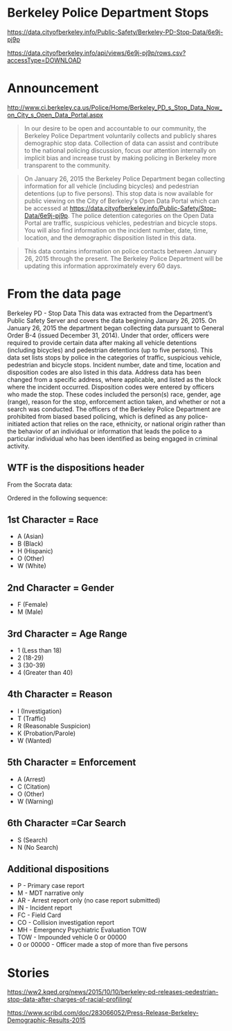 # Berkeley Police Department Stops


https://data.cityofberkeley.info/Public-Safety/Berkeley-PD-Stop-Data/6e9j-pj9p

https://data.cityofberkeley.info/api/views/6e9j-pj9p/rows.csv?accessType=DOWNLOAD


# Announcement

http://www.ci.berkeley.ca.us/Police/Home/Berkeley_PD_s_Stop_Data_Now_on_City_s_Open_Data_Portal.aspx

> In our desire to be open and accountable to our community, the Berkeley Police Department voluntarily collects and publicly shares demographic stop data.  Collection of data can assist and contribute to the national policing discussion, focus our attention internally on implicit bias and increase trust by making policing in Berkeley more transparent to the community.

> On January 26, 2015 the Berkeley Police Department began collecting information for all vehicle (including bicycles) and pedestrian detentions (up to five persons).  This stop data is now available for public viewing on the City of Berkeley's Open Data Portal which can be accessed at https://data.cityofberkeley.info/Public-Safety/Stop-Data/6e9j-pj9p. The police detention categories on the Open Data Portal are traffic, suspicious vehicles, pedestrian and bicycle stops.  You will also find information on the incident number, date, time, location, and the demographic disposition listed in this data.

> This data contains information on police contacts between January 26, 2015 through the present. The Berkeley Police Department will be updating this information approximately every 60 days.

# From the data page

Berkeley PD - Stop Data
This data was extracted from the Department’s Public Safety Server and covers the data beginning January 26, 2015. On January 26, 2015 the department began collecting data pursuant to General Order B-4 (issued December 31, 2014). Under that order, officers were required to provide certain data after making all vehicle detentions (including bicycles) and pedestrian detentions (up to five persons). This data set lists stops by police in the categories of traffic, suspicious vehicle, pedestrian and bicycle stops. Incident number, date and time, location and disposition codes are also listed in this data.
Address data has been changed from a specific address, where applicable, and listed as the block where the incident occurred. Disposition codes were entered by officers who made the stop. These codes included the person(s) race, gender, age (range), reason for the stop, enforcement action taken, and whether or not a search was conducted.
The officers of the Berkeley Police Department are prohibited from biased based policing, which is defined as any police-initiated action that relies on the race, ethnicity, or national origin rather than the behavior of an individual or information that leads the police to a particular individual who has been identified as being engaged in criminal activity.


## WTF is the dispositions header

From the Socrata data:

Ordered in the following sequence: 

## 1st Character = Race

- A (Asian) 
- B (Black) 
- H (Hispanic) 
- O (Other) 
- W (White) 


## 2nd Character = Gender

- F (Female) 
- M (Male) 




## 3rd Character = Age Range

- 1 (Less than 18) 
- 2 (18-29) 
- 3 (30-39) 
- 4 (Greater than 40) 


## 4th Character = Reason

- I (Investigation) 
- T (Traffic) 
- R (Reasonable Suspicion) 
- K (Probation/Parole) 
- W (Wanted) 

## 5th Character = Enforcement

- A (Arrest) 
- C (Citation) 
- O (Other) 
- W (Warning) 

## 6th Character =Car Search

- S (Search)
- N (No Search)


## Additional dispositions

- P - Primary case report
- M - MDT narrative only
- AR - Arrest report only (no case report submitted)
- IN - Incident report
- FC - Field Card
- CO - Collision investigation report
- MH - Emergency Psychiatric Evaluation TOW
- TOW - Impounded vehicle 0 or 00000
- 0 or 00000 - Officer made a stop of more than five persons 





# Stories

https://ww2.kqed.org/news/2015/10/10/berkeley-pd-releases-pedestrian-stop-data-after-charges-of-racial-profiling/

https://www.scribd.com/doc/283066052/Press-Release-Berkeley-Demographic-Results-2015

